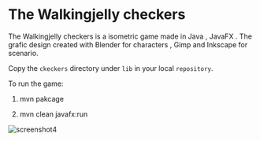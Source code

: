 # The Walkingjelly checkers 
The Walkingjelly checkers is a isometric game made in Java , JavaFX . 
The grafic design created with Blender for characters , Gimp and Inkscape for scenario. 

Copy the `ckeckers` directory  under `lib` in  your local `repository`.

To run the game: 

1. mvn pakcage 

2. mvn clean javafx:run


![screenshot4](https://user-images.githubusercontent.com/26597373/120817503-111c7580-c552-11eb-8c13-77db49ea5240.PNG)
